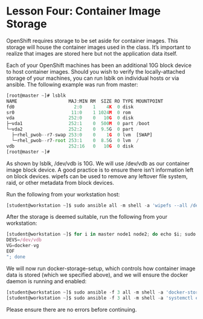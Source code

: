 # Lesson Four: Container Image Storage

OpenShift requires storage to be set aside for container images. This storage will house the container images used in the class. It’s important to realize that images are stored here but not the application data itself.

Each of your OpenShift machines has been an additional 10G block device to host container images. Should you wish to verify the locally-attached storage of your machines, you can run lsblk on individual hosts or via ansible. The following example was run from master:
```javascript
[root@master ~]# lsblk
NAME                   MAJ:MIN RM  SIZE RO TYPE MOUNTPOINT
fd0                      2:0    1    4K  0 disk
sr0                     11:0    1 1024M  0 rom  
vda                    252:0    0   10G  0 disk
├─vda1                 252:1    0  500M  0 part /boot
└─vda2                 252:2    0  9.5G  0 part
  ├─rhel_pwob--r7-swap 253:0    0    1G  0 lvm  [SWAP]
  └─rhel_pwob--r7-root 253:1    0  8.5G  0 lvm  /
vdb                    252:16   0   10G  0 disk
[root@master ~]#
```
As shown by lsblk, /dev/vdb is 10G. We will use /dev/vdb as our container image block device. A good practice is to ensure there isn’t information left on block devices. wipefs can be used to remove any leftover file system, raid, or other metadata from block devices.

Run the following from your workstation host:
```javascript
[student@workstation ~]$ sudo ansible all -m shell -a 'wipefs --all /dev/vdb'
```
After the storage is deemed suitable, run the following from your workstation:
```javascript
[student@workstation ~]$ for i in master node1 node2; do echo $i; sudo ssh $i "cat << 'EOF' > /etc/sysconfig/docker-storage-setup
DEVS=/dev/vdb
VG=docker-vg
EOF
"; done
```
We will now run docker-storage-setup, which controls how container image data is stored (which we specified above), and we will ensure the docker daemon is running and enabled:
```javascript
[student@workstation ~]$ sudo ansible -f 3 all -m shell -a 'docker-storage-setup'
[student@workstation ~]$ sudo ansible -f 3 all -m shell -a 'systemctl enable docker && service docker start'
```
Please ensure there are no errors before continuing.
